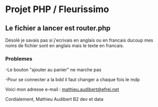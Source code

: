 # Projet PHP / Fleurissimo
## Le fichier a lancer est router.php

Désolé je savais pas si j'ecrivais en anglais ou en francais ducoup mes noms de fichier sont en anglais mais le texte en francais. 


### Problemes
-Le bouton "ajouter au panier" ne marche pas

-Pour se connecter a la bdd il faut changer a chaque fois le mdp


Voici mon adresse e-mail : mathieu.audibert@efrei.net

Cordialement, Mathieu Audibert B2 dev et data

